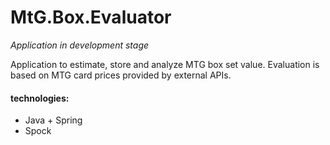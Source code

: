 # MtG.Box.Evaluator
*Application in development stage*

Application to estimate, store and analyze MTG box set value.
Evaluation is based on MTG card prices provided by external APIs.

#### technologies:

 - Java + Spring
 - Spock
